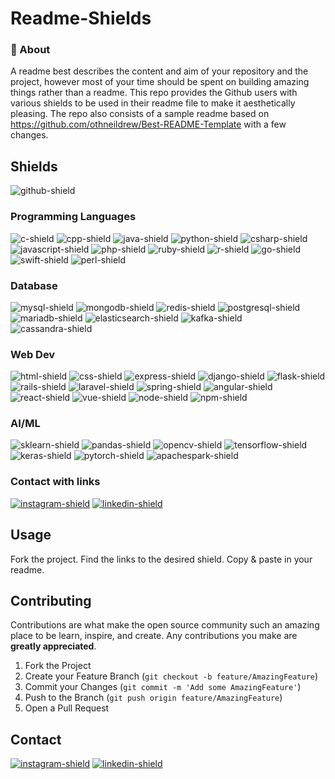 # Readme-Shields

### 🧐 About

A readme best describes the content and aim of your repository and the project, however most of your time should be spent on building amazing things rather than a readme. This repo provides the Github users with various shields to be used in their readme file to make it aesthetically pleasing. The repo also consists of a sample readme based on https://github.com/othneildrew/Best-README-Template with a few changes.

## Shields

![github-shield]

### Programming Languages

![c-shield]
![cpp-shield]
![java-shield]
![python-shield]
![csharp-shield]
![javascript-shield]
![php-shield]
![ruby-shield]
![r-shield]
![go-shield]
![swift-shield]
![perl-shield]

### Database
![mysql-shield] 
![mongodb-shield]
![redis-shield]
![postgresql-shield]
![mariadb-shield]
![elasticsearch-shield]
![kafka-shield]
![cassandra-shield]

### Web Dev
![html-shield]
![css-shield]
![express-shield]
![django-shield]
![flask-shield]
![rails-shield]
![laravel-shield]
![spring-shield]
![angular-shield]
![react-shield]
![vue-shield]
![node-shield]
![npm-shield]

### AI/ML
![sklearn-shield]
![pandas-shield]
![opencv-shield]
![tensorflow-shield]
![keras-shield]
![pytorch-shield]
![apachespark-shield]

### Contact with links

[![instagram-shield]][instagram]  [![linkedin-shield]][linkedin]

## Usage

Fork the project. Find the links to the desired shield. Copy & paste in your readme.

## Contributing
Contributions are what make the open source community such an amazing place to be learn, inspire, and create. Any contributions you make are **greatly appreciated**.

1. Fork the Project
2. Create your Feature Branch (`git checkout -b feature/AmazingFeature`)
3. Commit your Changes (`git commit -m 'Add some AmazingFeature'`)
4. Push to the Branch (`git push origin feature/AmazingFeature`)
5. Open a Pull Request


## Contact
[![instagram-shield]][instagram]  [![linkedin-shield]][linkedin]



<!-- Links to Shields Here -->
[c-shield]: https://img.shields.io/badge/-C-3744A7?logo=c&logoColor=white&style=for-the-badge
[cpp-shield]: https://img.shields.io/badge/-C++-5B92C8?logo=c%2B%2B&logoColor=white&style=for-the-badge
[java-shield]: https://img.shields.io/badge/-Java-E06C00?logo=java&logoColor=white&style=for-the-badge
[python-shield]: https://img.shields.io/badge/-Python-3A74A5?logo=python&logoColor=white&style=for-the-badge
[csharp-shield]: https://img.shields.io/badge/-C%20%23-903BA7?logo=c%20sharp&logoColor=white&style=for-the-badge
[javascript-shield]: https://img.shields.io/badge/-Javascript-EDD718?logo=javascript&logoColor=black&style=for-the-badge
[php-shield]: https://img.shields.io/badge/-PHP-858EBB?logo=php&logoColor=black&style=for-the-badge
[mysql-shield]: https://img.shields.io/badge/-MYSQL-016086?logo=mysql&logoColor=white&style=for-the-badge
[ruby-shield]: https://img.shields.io/badge/-Ruby-E80E12?logo=Ruby&logoColor=white&style=for-the-badge
[r-shield]: https://img.shields.io/badge/-R-2062B0?logo=R&logoColor=white&style=for-the-badge
[go-shield]: https://img.shields.io/badge/-GO-00A7D0?logo=Go&logoColor=white&style=for-the-badge
[swift-shield]: https://img.shields.io/badge/-SWIFT-F64014?logo=swift&logoColor=white&style=for-the-badge
[perl-shield]: https://img.shields.io/badge/-Perl-374680?logo=perl&logoColor=white&style=for-the-badge
[mongodb-shield]: https://img.shields.io/badge/-MongoDB-129B4E?logo=mongodb&logoColor=white&style=for-the-badge
[redis-shield]: https://img.shields.io/badge/-Redis-DF6C64?logo=redis&logoColor=white&style=for-the-badge
[postgresql-shield]: https://img.shields.io/badge/-POSTGRESQL-325C8E?logo=postgreSQL&logoColor=white&style=for-the-badge
[mariadb-shield]: https://img.shields.io/badge/-MariaDB-BA7257?logo=mariaDB&logoColor=white&style=for-the-badge
[elasticsearch-shield]: https://img.shields.io/badge/-ElasticSearch-11B1AA?logo=elasticsearch&logoColor=white&style=for-the-badge
[kafka-shield]: https://img.shields.io/badge/-Kafka-000000?logo=Apache%20Kafka&logoColor=white&style=for-the-badge
[cassandra-shield]: https://img.shields.io/badge/-Cassandra-C9E4F2?logo=Apache%20Cassandra&logoColor=white&style=for-the-badge
[express-shield]: https://img.shields.io/badge/-Express-EBD81C?logo=express&logoColor=black&style=for-the-badge
[django-shield]: https://img.shields.io/badge/-Django-114A34?logo=django&logoColor=white&style=for-the-badge
[rails-shield]: https://img.shields.io/badge/-Rails-C60000?logo=ruby%20on%20rails&logoColor=white&style=for-the-badge
[laravel-shield]: https://img.shields.io/badge/-Laravel-E8392C?logo=laravel&logoColor=white&style=for-the-badge
[spring-shield]: https://img.shields.io/badge/-Spring-66B129?logo=spring&logoColor=white&style=for-the-badge
[angular-shield]: https://img.shields.io/badge/-Angular-D83535?logo=angular&logoColor=white&style=for-the-badge
[react-shield]: https://img.shields.io/badge/-ReactJs-61DAFB?logo=react&logoColor=white&style=for-the-badge
[flask-shield]: https://img.shields.io/badge/-Flask-black?logo=flask&logoColor=white&style=for-the-badge
[vue-shield]: https://img.shields.io/badge/-VueJS-00C480?logo=vue-dot-js&logoColor=white&style=for-the-badge
[node-shield]: https://img.shields.io/badge/-NodeJS-8BBF3D?logo=node-dot-js&logoColor=black&style=for-the-badge
[npm-shield]: https://img.shields.io/badge/-NPM-C63636?logo=npm&logoColor=black&style=for-the-badge
[html-shield]: https://img.shields.io/badge/-HTML-orange?logo=html5&logoColor=white&style=for-the-badge
[css-shield]: https://img.shields.io/badge/-CSS-2862E9?logo=css3&logoColor=white&style=for-the-badge
[sklearn-shield]: https://img.shields.io/badge/-SCIKIT%20LEARN-F09534?logo=scikit-learn&logoColor=white&style=for-the-badge
[pandas-shield]: https://img.shields.io/badge/-pandas-120751?logo=pandas&logoColor=white&style=for-the-badge
[opencv-shield]: https://img.shields.io/badge/-OpenCV-red?logo=opencv&logoColor=white&style=for-the-badge
[tensorflow-shield]:https://img.shields.io/badge/-Tensorflow-orange?logo=tensorflow&logoColor=white&style=for-the-badge
[keras-shield]:https://img.shields.io/badge/-Keras-red?logo=keras&logoColor=white&style=for-the-badge
[pytorch-shield]: https://img.shields.io/badge/-Pytorch-E74A2B?logo=pytorch&logoColor=white&style=for-the-badge
[apachespark-shield]: https://img.shields.io/badge/-Apache%20Spark-3A383C?logo=apache%20spark&logoColor=DA4D00&style=for-the-badge
[github-shield]: https://img.shields.io/badge/-GITHUB-1A1E22?logo=github&logoColor=white&style=for-the-badge
[instagram-shield]:https://img.shields.io/badge/-instagram-E4405E?logo=instagram&logoColor=white&style=for-the-badge
[linkedin-shield]: https://img.shields.io/badge/-linkedin-0078B6?logo=linkedin&logoColor=white&style=for-the-badge
[linkedin]:https://www.linkedin.com/in/umang-tiwari-bb9781193/
[instagram]:https://www.instagram.com/oxy.moronguy/

